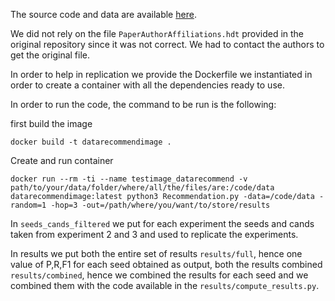 The source code and data are available [here](https://github.com/xuwang0010/datarecommend).

We did not rely on the file `PaperAuthorAffiliations.hdt` provided in the original repository since it was not correct. We had to contact the authors to get the original file.

In order to help in replication we provide the Dockerfile we instantiated in order to create a container with all the dependencies ready to use.

In order to run the code, the command to be run is the following:

first build the image

`docker build -t datarecommendimage .`


Create and run container

`docker run --rm -ti --name testimage_datarecommend -v path/to/your/data/folder/where/all/the/files/are:/code/data datarecommendimage:latest python3 Recommendation.py -data=/code/data -random=1 -hop=3 -out=/path/where/you/want/to/store/results`

In `seeds_cands_filtered` we put for each experiment the seeds and cands taken from experiment 2 and 3 and used to replicate the experiments.

In results we put both the entire set of results `results/full`, hence one value of P,R,F1 for each seed obtained as output, both the results combined `results/combined`, hence we combined the results for each seed and we combined them with the code available in the `results/compute_results.py`.
